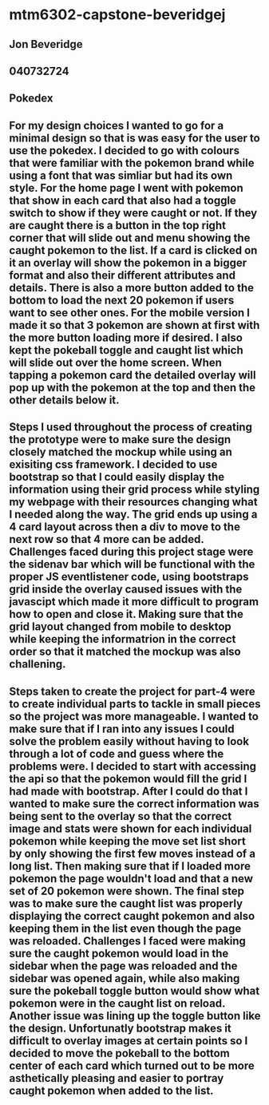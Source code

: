 # mtm6302-capstone-beveridgej


## Jon Beveridge
## 040732724
## Pokedex

## For my design choices I wanted to go for a minimal design so that is was easy for the user to use the pokedex. I decided to go with colours that were familiar with the pokemon brand while using a font that was simliar but had its own style. For the home page I went with pokemon that show in each card that also had a toggle switch to show if they were caught or not. If they are caught there is a button in the top right corner that will slide out and menu showing the caught pokemon to the list. If a card is clicked on it an overlay will show the pokemon in a bigger format and also their different attributes and details. There is also a more button added to the bottom to load the next 20 pokemon if users want to see other ones. For the mobile version I made it so that 3 pokemon are shown at first with the more button loading more if desired. I also kept the pokeball toggle and caught list which will slide out over the home screen. When tapping a pokemon card the detailed overlay will pop up with the pokemon at the top and then the other details below it. 

## Steps I used throughout the process of creating the prototype were to make sure the design closely matched the mockup while using an exisiting css framework. I decided to use bootstrap so that I could easily display the information using their grid process while styling my webpage with their resources changing what I needed along the way. The grid ends up using a 4 card layout across then a div to move to the next row so that 4 more can be added. Challenges faced during this project stage were the sidenav bar which will be functional with the proper JS eventlistener code, using bootstraps grid inside the overlay caused issues with the javascipt which made it more difficult to program how to open and close it. Making sure that the grid layout changed from mobile to desktop while keeping the informatrion in the correct order so that it matched the mockup was also challening.

## Steps taken to create the project for part-4 were to create individual parts to tackle in small pieces so the project was more manageable. I wanted to make sure that if I ran into any issues I could solve the problem easily without having to look through a lot of code and guess where the problems were. I decided to start with accessing the api so that the pokemon would fill the grid I had made with bootstrap. After I could do that I wanted to make sure the correct information was being sent to the overlay so that the correct image and stats were shown for each individual pokemon while keeping the move set list short by only showing the first few moves instead of a long list. Then making sure that if I loaded more pokemon the page wouldn't load and that a new set of 20 pokemon were shown. The final step was to make sure the caught list was properly displaying the correct caught pokemon and also keeping them in the list even though the page was reloaded. Challenges I faced were making sure the caught pokemon would load in the sidebar when the page was reloaded and the sidebar was opened again, while also making sure the pokeball toggle button would show what pokemon were in the caught list on reload. Another issue was lining up the toggle button like the design. Unfortunatly bootstrap makes it difficult to overlay images at certain points so I decided to move the pokeball to the bottom center of each card which turned out to be more asthetically pleasing and easier to portray caught pokemon when added to the list.  